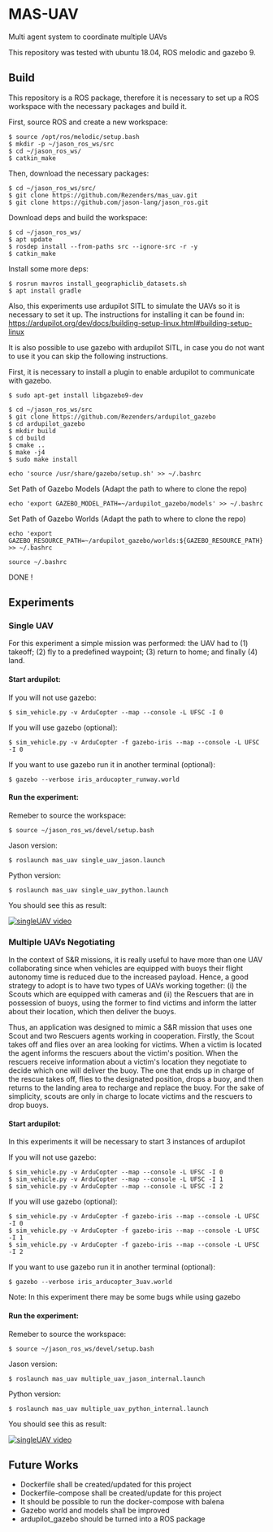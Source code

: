 # MAS-UAV
Multi agent system to coordinate multiple UAVs

This repository was tested with ubuntu 18.04, ROS melodic and gazebo 9.
## Build
This repository is a ROS package, therefore it is necessary to set up a ROS workspace with the necessary packages and build it.

First, source ROS and create a new workspace:

```
$ source /opt/ros/melodic/setup.bash
$ mkdir -p ~/jason_ros_ws/src
$ cd ~/jason_ros_ws/
$ catkin_make
```

Then, download the necessary packages:
```
$ cd ~/jason_ros_ws/src/
$ git clone https://github.com/Rezenders/mas_uav.git
$ git clone https://github.com/jason-lang/jason_ros.git
```

Download deps and build the workspace:
```
$ cd ~/jason_ros_ws/
$ apt update
$ rosdep install --from-paths src --ignore-src -r -y
$ catkin_make
```

Install some more deps:
```
$ rosrun mavros install_geographiclib_datasets.sh
$ apt install gradle
```

Also, this experiments use ardupilot SITL to simulate the UAVs so it is necessary to set it up. The instructions for installing it can be found in: https://ardupilot.org/dev/docs/building-setup-linux.html#building-setup-linux

It is also possible to use gazebo with ardupilot SITL, in case you do not want to use it you can skip the following instructions.

First, it is necessary to install a plugin to enable ardupilot to communicate with gazebo.

```
$ sudo apt-get install libgazebo9-dev
```

```
$ cd ~/jason_ros_ws/src
$ git clone https://github.com/Rezenders/ardupilot_gazebo
$ cd ardupilot_gazebo
$ mkdir build
$ cd build
$ cmake ..
$ make -j4
$ sudo make install
```

````
echo 'source /usr/share/gazebo/setup.sh' >> ~/.bashrc
````

Set Path of Gazebo Models (Adapt the path to where to clone the repo)
````
echo 'export GAZEBO_MODEL_PATH=~/ardupilot_gazebo/models' >> ~/.bashrc
````

Set Path of Gazebo Worlds (Adapt the path to where to clone the repo)
````
echo 'export GAZEBO_RESOURCE_PATH=~/ardupilot_gazebo/worlds:${GAZEBO_RESOURCE_PATH}' >> ~/.bashrc
````

````
source ~/.bashrc
````

DONE !

## Experiments
### Single UAV

For this experiment a simple mission was performed: the UAV had to (1) takeoff; (2) fly to a predefined waypoint; (3) return to home; and finally (4) land.

#### Start ardupilot:

If you will not use gazebo:
```
$ sim_vehicle.py -v ArduCopter --map --console -L UFSC -I 0
```

If you will use gazebo (optional):
```
$ sim_vehicle.py -v ArduCopter -f gazebo-iris --map --console -L UFSC -I 0
```

If you want to use gazebo run it in another terminal (optional):

```
$ gazebo --verbose iris_arducopter_runway.world
```

#### Run the experiment:
Remeber to source the workspace:

```
$ source ~/jason_ros_ws/devel/setup.bash
```

Jason version:
```
$ roslaunch mas_uav single_uav_jason.launch
```

Python version:
```
$ roslaunch mas_uav single_uav_python.launch
```
You should see this as result:

[![singleUAV video](https://img.youtube.com/vi/5kYMEPmcZ6g/0.jpg)](https://www.youtube.com/watch?v=5kYMEPmcZ6g)

### Multiple UAVs Negotiating

In the context of S&R missions, it is really useful to have more than one UAV collaborating since when vehicles are equipped with buoys their flight autonomy time is reduced due to the increased payload. Hence, a good strategy to adopt is to have two types of UAVs working together: (i) the Scouts which are equipped with cameras and (ii) the Rescuers that are in possession of buoys, using the former to find victims and inform the latter about their location, which then deliver the buoys.

Thus, an application was designed to mimic a S&R mission that uses one Scout and two Rescuers agents working in cooperation. Firstly, the Scout takes off and flies over an area looking for victims. When a victim is located the agent informs the rescuers about the victim's position. When the rescuers receive information about a victim's location they negotiate to decide which one will deliver the buoy. The one that ends up in charge of the rescue takes off, flies to the designated position, drops a buoy, and then returns to the landing area to recharge and replace the buoy. For the sake of simplicity, scouts are only in charge to locate victims and the rescuers to drop buoys.

#### Start ardupilot:

In this experiments it will be necessary to start 3 instances of ardupilot

If you will not use gazebo:
```
$ sim_vehicle.py -v ArduCopter --map --console -L UFSC -I 0
$ sim_vehicle.py -v ArduCopter --map --console -L UFSC -I 1
$ sim_vehicle.py -v ArduCopter --map --console -L UFSC -I 2
```

If you will use gazebo (optional):
```
$ sim_vehicle.py -v ArduCopter -f gazebo-iris --map --console -L UFSC -I 0
$ sim_vehicle.py -v ArduCopter -f gazebo-iris --map --console -L UFSC -I 1
$ sim_vehicle.py -v ArduCopter -f gazebo-iris --map --console -L UFSC -I 2
```

If you want to use gazebo run it in another terminal (optional):

```
$ gazebo --verbose iris_arducopter_3uav.world
```
Note: In this experiment there may be some bugs while using gazebo
#### Run the experiment:
Remeber to source the workspace:

```
$ source ~/jason_ros_ws/devel/setup.bash
```

Jason version:
```
$ roslaunch mas_uav multiple_uav_jason_internal.launch
```

Python version:
```
$ roslaunch mas_uav multiple_uav_python_internal.launch
```
You should see this as result:

[![singleUAV video](https://img.youtube.com/vi/XkmROBkXzao/0.jpg)](https://www.youtube.com/watch?v=XkmROBkXzao&feature=youtu.be)


## Future Works
 - Dockerfile shall be created/updated for this project
 - Dockerfile-compose shall be created/update for this project
 - It should be possible to run the docker-compose with balena
 - Gazebo world and models shall be improved
 - ardupilot_gazebo should be turned into a ROS package
